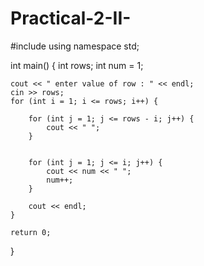 # Practical-2-II-

#include <iostream>
using namespace std;

int main() {
    int rows;
    int num = 1;

    cout << " enter value of row : " << endl;
    cin >> rows; 
    for (int i = 1; i <= rows; i++) {
        
        for (int j = 1; j <= rows - i; j++) {
            cout << " ";
        }
        
        
        for (int j = 1; j <= i; j++) {
            cout << num << " ";
            num++;
        }
        
        cout << endl;
    }
    
    return 0;
}

